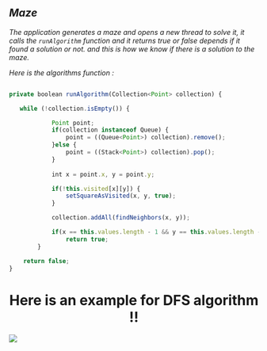 _Maze_
----

_The application generates a maze and opens a new thread to solve it, it calls the `runAlgorithm` function and it returns true or false depends if it found a solution or not.
and this is how we know if there is a solution to the maze._

_Here is the algorithms function :_
```js

private boolean runAlgorithm(Collection<Point> collection) {

   while (!collection.isEmpty()) {

            Point point;
            if(collection instanceof Queue) {
                point = ((Queue<Point>) collection).remove();
            }else {
                point = ((Stack<Point>) collection).pop();
            }
            
            int x = point.x, y = point.y;

            if(!this.visited[x][y]) {
                setSquareAsVisited(x, y, true);
            }             

            collection.addAll(findNeighbors(x, y));

            if(x == this.values.length - 1 && y == this.values.length - 1)
                return true;
        }

    return false;     
}

```

<h1 align="center">Here is an example for DFS algorithm !!</h1>

<img src="https://user-images.githubusercontent.com/51932344/176753442-423826ab-5176-49a4-9531-f7104048ba79.png">

